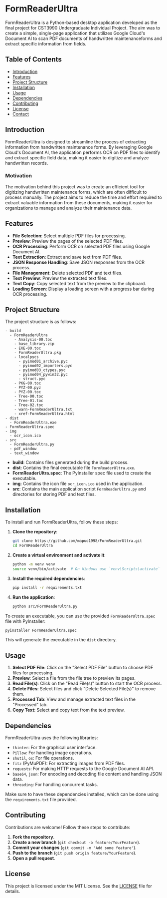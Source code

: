 # FormReaderUltra

FormReaderUltra is a Python-based desktop application developed as the final project for CST3990 Undergraduate Individual Project.
The aim was to create a simple, single-page application that utilizes Google Cloud's Document AI to scan PDF documents of handwritten maintenanceforms 
and extract specific information from fields.

## Table of Contents
- [Introduction](#introduction)
- [Features](#features)
- [Project Structure](#project-structure)
- [Installation](#installation)
- [Usage](#usage)
- [Dependencies](#dependencies)
- [Contributing](#contributing)
- [License](#license)
- [Contact](#contact)

## Introduction

FormReaderUltra is designed to streamline the process of extracting information from handwritten maintenance forms. By leveraging Google Cloud's Document AI,
the application performs OCR on PDF files to identify and extract specific field data, making it easier to digitize and analyze handwritten records.

### Motivation

The motivation behind this project was to create an efficient tool for digitizing handwritten maintenance forms, which are often difficult to process manually.
The project aims to reduce the time and effort required to extract valuable information from these documents, making it easier for organizations to manage and
analyze their maintenance data.

## Features

- **File Selection**: Select multiple PDF files for processing.
- **Preview**: Preview the pages of the selected PDF files.
- **OCR Processing**: Perform OCR on selected PDF files using Google Document AI.
- **Text Extraction**: Extract and save text from PDF files.
- **JSON Response Handling**: Save JSON responses from the OCR process.
- **File Management**: Delete selected PDF and text files.
- **Text Preview**: Preview the extracted text files.
- **Text Copy**: Copy selected text from the preview to the clipboard.
- **Loading Screen**: Display a loading screen with a progress bar during OCR processing.

## Project Structure

The project structure is as follows:

```
- build
  - FormReaderUltra
    - Analysis-00.toc
    - base_library.zip
    - EXE-00.toc
    - FormReaderUltra.pkg
    - localpycs
      - pyimod01_archive.pyc
      - pyimod02_importers.pyc
      - pyimod03_ctypes.pyc
      - pyimod04_pywin32.pyc
      - struct.pyc
    - PKG-00.toc
    - PYZ-00.pyz
    - PYZ-00.toc
    - Tree-00.toc
    - Tree-01.toc
    - Tree-02.toc
    - warn-FormReaderUltra.txt
    - xref-FormReaderUltra.html
- dist
  - FormReaderUltra.exe
- FormReaderUltra.spec
- img
  - ocr_icon.ico
- src
  - FormReaderUltra.py
  - pdf_window
  - text_window
```

- **build**: Contains files generated during the build process.
- **dist**: Contains the final executable file `FormReaderUltra.exe`.
- **FormReaderUltra.spec**: The PyInstaller spec file used to create the executable.
- **img**: Contains the icon file `ocr_icon.ico` used in the application.
- **src**: Contains the main application script `FormReaderUltra.py` and directories for storing PDF and text files.

## Installation

To install and run FormReaderUltra, follow these steps:

1. **Clone the repository**:
    ```bash
    git clone https://github.com/mapuo1998/FormReaderUltra.git
    cd FormReaderUltra
    ```

2. **Create a virtual environment and activate it**:
    ```bash
    python -m venv venv
    source venv/bin/activate  # On Windows use `venv\Scripts\activate`
    ```

3. **Install the required dependencies**:
    ```bash
    pip install -r requirements.txt
    ```

4. **Run the application**:
    ```bash
    python src/FormReaderUltra.py
    ```

To create an executable, you can use the provided `FormReaderUltra.spec` file with PyInstaller:

```bash
pyinstaller FormReaderUltra.spec
```

This will generate the executable in the `dist` directory.

## Usage

1. **Select PDF File**: Click on the "Select PDF File" button to choose PDF files for processing.
2. **Preview**: Select a file from the file tree to preview its pages.
3. **Read File(s)**: Click on the "Read File(s)" button to start the OCR process.
4. **Delete Files**: Select files and click "Delete Selected File(s)" to remove them.
5. **Processed Tab**: View and manage extracted text files in the "Processed" tab.
6. **Copy Text**: Select and copy text from the text preview.

## Dependencies

FormReaderUltra uses the following libraries:

- `tkinter`: For the graphical user interface.
- `Pillow`: For handling image operations.
- `shutil`, `os`: For file operations.
- `fitz` (PyMuPDF): For extracting images from PDF files.
- `requests`: For making HTTP requests to the Google Document AI API.
- `base64`, `json`: For encoding and decoding file content and handling JSON data.
- `threading`: For handling concurrent tasks.

Make sure to have these dependencies installed, which can be done using the `requirements.txt` file provided.

## Contributing

Contributions are welcome! Follow these steps to contribute:

1. **Fork the repository**.
2. **Create a new branch** (`git checkout -b feature/YourFeature`).
3. **Commit your changes** (`git commit -m 'Add some feature'`).
4. **Push to the branch** (`git push origin feature/YourFeature`).
5. **Open a pull request**.

## License

This project is licensed under the MIT License. See the [LICENSE](LICENSE) file for details.
